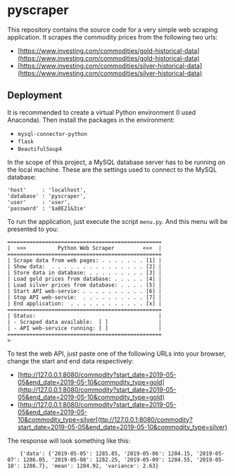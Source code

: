 # pyscraper

This repository contains the source code for a very simple web scraping application. It scrapes the commodity prices from the following two urls:

* [https://www.investing.com/commodities/gold-historical-data](https://www.investing.com/commodities/gold-historical-data)
* [https://www.investing.com/commodities/silver-historical-data](https://www.investing.com/commodities/silver-historical-data)

## Deployment

It is recommended to create a virtual Python environment (I used Anaconda). Then install the packages in the environment:

* `mysql-connector-python`
* `flask`
* `BeautifulSoup4`

In the scope of this project, a MySQL database server has to be running on the local machine. These are the settings used to connect to the MySQL database:

    'host'     : 'localhost',
    'database' : 'pyscraper',
    'user'     : 'user',
    'password' : '$a8E21&3ie'

To run the application, just execute the script `menu.py`. And this menu will be presented to you: 

    =================================================
    |  >>>          Python Web Scraper         <<<  |
    =================================================
    | Scrape data from web pages: . . . . . . . [1] |
    | Show data:  . . . . . . . . . . . . . . . [2] |
    | Store data in database: . . . . . . . . . [3] |
    | Load gold prices from database: . . . . . [4] |
    | Load silver prices from database: . . . . [5] |
    | Start API web-servie: . . . . . . . . . . [6] |
    | Stop API web-servie:  . . . . . . . . . . [7] |
    | End application:  . . . . . . . . . . . . [x] |
    =================================================
    | Status:                                       |
    | - Scraped data available:  [ ]                |
    | - API web-service running: [ ]                |
    =================================================
    >

To test the web API, just paste one of the following URLs into your browser, change the start and end data respectively:

* [http://127.0.0.1:8080/commodity?start_date=2019-05-05&end_date=2019-05-10&commodity_type=gold](http://127.0.0.1:8080/commodity?start_date=2019-05-05&end_date=2019-05-10&commodity_type=gold)
* [http://127.0.0.1:8080/commodity?start_date=2019-05-05&end_date=2019-05-10&commodity_type=silver[(ttp://127.0.0.1:8080/commodity?start_date=2019-05-05&end_date=2019-05-10&commodity_type=silver)

The response will look something like this:

        {'data': {'2019-05-05': 1285.85, '2019-05-06': 1284.15, '2019-05-07': 1286.05, '2019-05-08': 1282.25, '2019-05-09': 1284.55, '2019-05-10': 1286.7}, 'mean': 1284.92, 'variance': 2.63}
